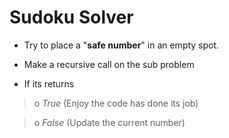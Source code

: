 # Sudoku Solver

- Try to place a "**safe number**" in an empty spot.

- Make a recursive call on the sub problem

- If its returns

> o _True_ (Enjoy the code has done its job)

> o _False_ (Update the current number)
